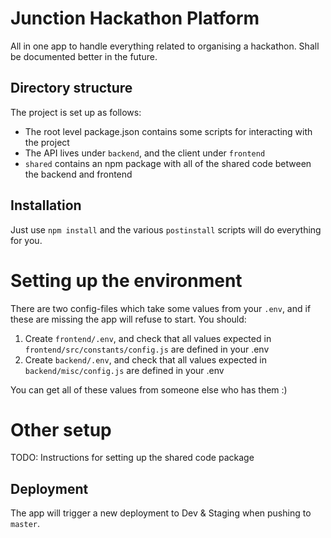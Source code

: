 # Junction Hackathon Platform

All in one app to handle everything related to organising a hackathon. Shall be documented better in the future.

## Directory structure
The project is set up as follows:

- The root level package.json contains some scripts for interacting with the project
- The API lives under `backend`, and the client under `frontend`
- `shared` contains an npm package with all of the shared code between the backend and frontend

## Installation

Just use `npm install` and the various `postinstall` scripts will do everything for you.

# Setting up the environment

There are two config-files which take some values from your `.env`, and if these are missing the app will refuse to start. You should:

1) Create `frontend/.env`, and check that all values expected in `frontend/src/constants/config.js` are defined in your .env
2) Create `backend/.env`, and check that all values expected in `backend/misc/config.js` are defined in your .env

You can get all of these values from someone else who has them :)

# Other setup
TODO: Instructions for setting up the shared code package

## Deployment

The app will trigger a new deployment to Dev & Staging when pushing to `master`.
